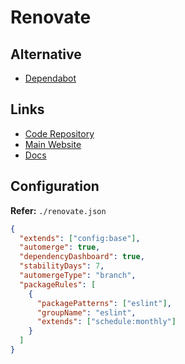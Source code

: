 # Renovate

## Alternative

- [Dependabot](/github/dependabot.md)

## Links

- [Code Repository](https://github.com/renovatebot/renovate)
- [Main Website](https://renovatebot.com)
- [Docs](https://docs.renovatebot.com)

## Configuration

**Refer:** `./renovate.json`

```json
{
  "extends": ["config:base"],
  "automerge": true,
  "dependencyDashboard": true,
  "stabilityDays": 7,
  "automergeType": "branch",
  "packageRules": [
    {
      "packagePatterns": ["eslint"],
      "groupName": "eslint",
      "extends": ["schedule:monthly"]
    }
  ]
}
```
